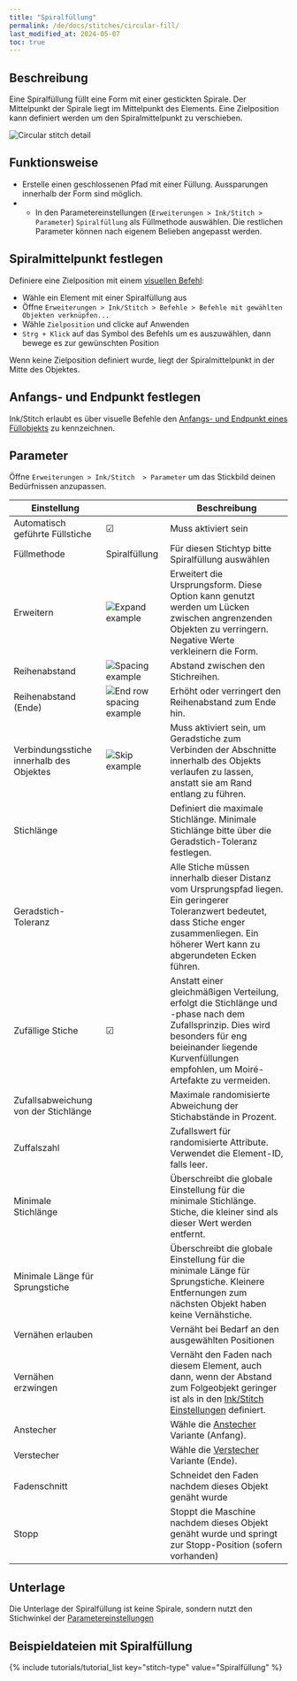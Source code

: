 ```yaml
---
title: "Spiralfüllung"
permalink: /de/docs/stitches/circular-fill/
last_modified_at: 2024-05-07
toc: true
---
```

## Beschreibung

Eine Spiralfüllung füllt eine Form mit einer gestickten Spirale. Der Mittelpunkt der Spirale liegt im Mittelpunkt des Elements. Eine Zielposition kann definiert werden um den Spiralmittelpunkt zu verschieben.

![Circular stitch detail](/assets/images/docs/circular-fill-detail.png)

## Funktionsweise

* Erstelle einen geschlossenen Pfad mit einer Füllung. Aussparungen innerhalb der Form sind möglich.
* * In den Parametereinstellungen (`Erweiterungen > Ink/Stitch > Parameter`) `Spiralfüllung` als Füllmethode auswählen. Die restlichen Parameter können nach eigenem Belieben angepasst werden.

## Spiralmittelpunkt festlegen

Definiere eine Zielposition mit einem [visuellen Befehl](/de/docs/commmands/):

* Wähle ein Element mit einer Spiralfüllung aus 
* Öffne `Erweiterungen > Ink/Stitch > Befehle > Befehle mit gewählten Objekten verknüpfen...`
* Wähle `Zielposition` und clicke auf Anwenden
* `Strg + Klick` auf das Symbol des Befehls um es auszuwählen, dann bewege es zur gewünschten Position

Wenn keine Zielposition definiert wurde, liegt der Spiralmittelpunkt in der Mitte des Objektes.

## Anfangs- und Endpunkt festlegen

Ink/Stitch erlaubt es über visuelle Befehle den [Anfangs- und Endpunkt eines Füllobjekts](/de/docs/commands) zu kennzeichnen.

## Parameter

Öffne `Erweiterungen > Ink/Stitch  > Parameter` um das Stickbild deinen Bedürfnissen anzupassen.

Einstellung          ||Beschreibung
---|---|---
Automatisch geführte Füllstiche | ☑ |Muss aktiviert sein
Füllmethode          | Spiralfüllung|Für diesen Stichtyp bitte Spiralfüllung auswählen
Erweitern            |![Expand example](/assets/images/docs/params-fill-expand.png)  |Erweitert die Ursprungsform. Diese Option kann genutzt werden um Lücken zwischen angrenzenden Objekten zu verringern. Negative Werte verkleinern die Form.
Reihenabstand                   |![Spacing example](/assets/images/docs/params-fill-spacing_between_rows.png) | Abstand zwischen den Stichreihen.
Reihenabstand (Ende)            |![End row spacing example](/assets/images/docs/params-fill-end_row_spacing.png) | Erhöht oder verringert den Reihenabstand zum Ende hin.
Verbindungsstiche innerhalb des Objektes|![Skip example](/assets/images/docs/params-fill-underpathing.png)| Muss aktiviert sein, um Geradstiche zum Verbinden der Abschnitte innerhalb des Objekts verlaufen zu lassen, anstatt sie am Rand entlang zu führen.
Stichlänge           ||Definiert die maximale Stichlänge. Minimale Stichlänge bitte über die Geradstich-Toleranz festlegen.
Geradstich-Toleranz  ||Alle Stiche müssen innerhalb dieser Distanz vom Ursprungspfad liegen. Ein geringerer Toleranzwert bedeutet, dass Stiche enger zusammenliegen. Ein höherer Wert kann zu abgerundeten Ecken führen.
Zufällige Stiche |☑  |Anstatt einer gleichmäßigen Verteilung, erfolgt die Stichlänge und -phase nach dem Zufallsprinzip. Dies wird besonders für eng beieinander liegende Kurvenfüllungen empfohlen, um Moiré-Artefakte zu vermeiden.
Zufallsabweichung von der Stichlänge| |Maximale randomisierte Abweichung der Stichabstände in Prozent.
Zuffalszahl| |Zufallswert für randomisierte Attribute. Verwendet die Element-ID, falls leer.
Minimale Stichlänge                    | | Überschreibt die globale Einstellung für die minimale Stichlänge. Stiche, die kleiner sind als dieser Wert werden entfernt.
Minimale Länge für Sprungstiche        | | Überschreibt die globale Einstellung für die minimale Länge für Sprungstiche. Kleinere Entfernungen zum nächsten Objekt haben keine Vernähstiche.
Vernähen erlauben    || Vernäht bei Bedarf an den ausgewählten Positionen
Vernähen erzwingen   || Vernäht den Faden nach diesem Element, auch dann, wenn der Abstand zum Folgeobjekt geringer ist als in den [Ink/Stitch Einstellungen](/de/docs/preferences/) definiert.
Anstecher            ||Wähle die [Anstecher](/docs/stitches/lock-stitches) Variante (Anfang).
Verstecher           ||Wähle die [Verstecher](/docs/stitches/lock-stitches) Variante (Ende).
Fadenschnitt         || Schneidet den Faden nachdem dieses Objekt genäht wurde
Stopp                || Stoppt die Maschine nachdem dieses Objekt genäht wurde und springt zur Stopp-Position (sofern vorhanden)

## Unterlage

Die Unterlage der Spiralfüllung ist keine Spirale, sondern nutzt den Stichwinkel der [Parametereinstellungen](/de/docs/fill-stitch/#unterlage)

## Beispieldateien mit Spiralfüllung

{% include tutorials/tutorial_list key="stitch-type" value="Spiralfüllung" %}
